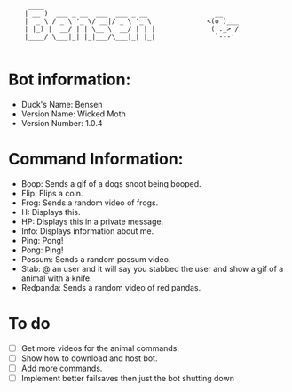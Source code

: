```
     ____                            
    | __ )  ___ _ __  ___  ___ _ __                 __
    |  _ \ / _ \ '_ \/ __|/ _ \ '_ \              <(o )___
    | |_) |  __/ | | \__ \  __/ | | |              ( ._> /
    |____/ \___|_| |_|___/\___|_| |_|               `---'   
                                  
```
# Bot information: 
- Duck's Name: Bensen
- Version Name: Wicked Moth
- Version Number: 1.0.4
# Command Information:
- Boop: Sends a gif of a dogs snoot being booped.
- Flip: Flips a coin.
- Frog: Sends a random video of frogs.
- H: Displays this.
- HP: Displays this in a private message.
- Info: Displays information about me.
- Ping: Pong!
- Pong: Ping!
- Possum: Sends a random possum video.
- Stab: @ an user and it will say you stabbed the user and show a gif of a animal with a knife.
- Redpanda: Sends a random video of red pandas.
# To do
- [ ] Get more videos for the animal commands.
- [ ] Show how to download and host bot.
- [ ] Add more commands.
- [ ] Implement better failsaves then just the bot shutting down
